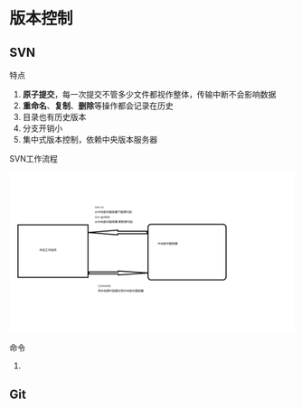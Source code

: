 # 版本控制

## SVN

特点

1. **原子提交**，每一次提交不管多少文件都视作整体，传输中断不会影响数据
2. **重命名**、**复制**、**删除**等操作都会记录在历史
3. 目录也有历史版本
4. 分支开销小
5. 集中式版本控制，依赖中央版本服务器

SVN工作流程

![](/ch-1/pic/SVN工作流程.png)

命令

1. ​    

## Git



